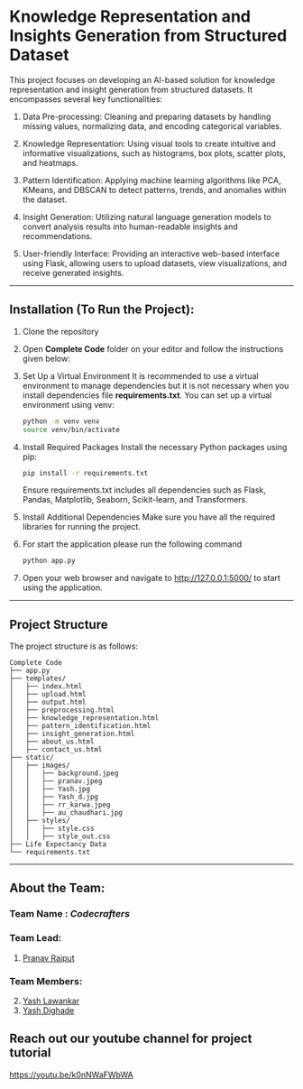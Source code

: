 # Knowledge Representation and Insights Generation from Structured Dataset

This project focuses on developing an AI-based solution for knowledge representation and insight generation from structured datasets. It encompasses several key functionalities:

1. Data Pre-processing: Cleaning and preparing datasets by handling missing values, normalizing data, and encoding categorical variables.

2. Knowledge Representation: Using visual tools to create intuitive and informative visualizations, such as histograms, box plots, scatter plots, and heatmaps.

3. Pattern Identification: Applying machine learning algorithms like PCA, KMeans, and DBSCAN to detect patterns, trends, and anomalies within the dataset.

4. Insight Generation: Utilizing natural language generation models to convert analysis results into human-readable insights and recommendations.

5. User-friendly Interface: Providing an interactive web-based interface using Flask, allowing users to upload datasets, view visualizations, and receive generated insights.

---

## Installation (To Run the Project):

1. Clone the repository

2. Open **Complete Code** folder on your editor and follow the instructions given below:
    
3. Set Up a Virtual Environment
   It is recommended to use a virtual environment to manage dependencies but it is not necessary when you install dependencies file **requirements.txt**.
   You can set up a virtual environment using venv:

   ```bash
   python -m venv venv
   source venv/bin/activate
   ```
5. Install Required Packages
   Install the necessary Python packages using pip:

   ```bash
   pip install -r requirements.txt
   ```
   Ensure requirements.txt includes all dependencies such as Flask, Pandas, Matplotlib, Seaborn, Scikit-learn, and Transformers.

6. Install Additional Dependencies
   Make sure you have all the required libraries for running the project.

7. For start the application please run the following command

   ```bash
   python app.py
   ```
8. Open your web browser and navigate to http://127.0.0.1:5000/ to start using the application.

---

## Project Structure
   The project structure is as follows:

    Complete Code 
    ├── app.py                 
    ├── templates/              
    │   ├── index.html
    │   ├── upload.html
    │   ├── output.html
    │   ├── preprocessing.html
    │   ├── knowledge_representation.html
    │   ├── pattern_identification.html
    │   ├── insight_generation.html
    │   ├── about_us.html
    │   ├── contact_us.html
    ├── static/
    │   ├── images/
    │   │   ├── background.jpeg
    │   │   ├── pranav.jpeg
    │   │   ├── Yash.jpg
    │   │   ├── Yash_d.jpg
    │   │   ├── rr_karwa.jpeg
    │   │   ├── au_chaudhari.jpg
    │   ├── styles/
    │   │   ├── style.css
    │   │   ├── style_out.css
    ├── Life Expectancy Data 
    └── requirements.txt  

---

## **About the Team**:
### Team Name : *Codecrafters*
### Team Lead:
  1. [Pranav Rajput](https://github.com/24-Pranav)
### Team Members:
  2. [Yash Lawankar](https://github.com/devloperYash)
  3. [Yash Dighade](https://github.com/Hitman45-web)

## **Reach out our youtube channel for project tutorial**

https://youtu.be/k0nNWaFWbWA
